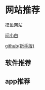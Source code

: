 # 网站推荐

[摸鱼网站](https://poki.com/zh)

[问小白](https://www.wenxiaobai.com/)

[github(新手版)](https://hellogithub.com/)



## 软件推荐





## app推荐
